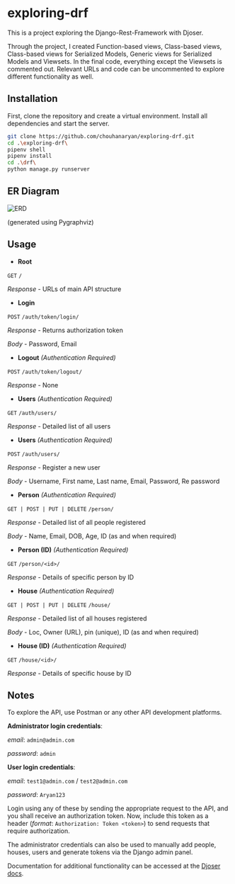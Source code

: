 # exploring-drf

This is a project exploring the Django-Rest-Framework with Djoser.

Through the project, I created Function-based views, Class-based views, Class-based views for Serialized Models, Generic views for Serialized Models and Viewsets. In the final code, everything except the Viewsets is commented out. Relevant URLs and code can be uncommented to explore different functionality as well.

## Installation

First, clone the repository and create a virtual environment. Install all dependencies and start the server.

```bash
git clone https://github.com/chouhanaryan/exploring-drf.git
cd .\exploring-drf\
pipenv shell
pipenv install
cd .\drf\
python manage.py runserver
```
## ER Diagram

![ERD](https://imgur.com/ynWpAQI.png)

(generated using Pygraphviz)

## Usage

- **Root**

```GET``` ```/```

_Response_ - URLs of main API structure

- **Login**

```POST``` ```/auth/token/login/```

_Response_ - Returns authorization token

_Body_ - Password, Email

- **Logout** _(Authentication Required)_

```POST``` ```/auth/token/logout/```

_Response_ - None

- **Users** _(Authentication Required)_

```GET``` ```/auth/users/```

_Response_ - Detailed list of all users

- **Users** _(Authentication Required)_

```POST``` ```/auth/users/```

_Response_ - Register a new user

_Body_ - Username, First name, Last name, Email, Password, Re password

- **Person** _(Authentication Required)_

```GET | POST | PUT | DELETE``` ```/person/```

_Response_ - Detailed list of all people registered

_Body_ - Name, Email, DOB, Age, ID (as and when required)

- **Person (ID)** _(Authentication Required)_

```GET``` ```/person/<id>/```

_Response_ - Details of specific person by ID

- **House** _(Authentication Required)_

```GET | POST | PUT | DELETE``` ```/house/```

_Response_ - Detailed list of all houses registered

_Body_ - Loc, Owner (URL), pin (unique), ID (as and when required)

- **House (ID)** _(Authentication Required)_

```GET``` ```/house/<id>/```

_Response_ - Details of specific house by ID

## Notes

To explore the API, use Postman or any other API development platforms.

**Administrator login credentials**: 

_email_: ```admin@admin.com```

_password_: ```admin```

**User login credentials**: 

_email_: ```test1@admin.com``` / ```test2@admin.com```

_password_: ```Aryan123```

Login using any of these by sending the appropriate request to the API, and you shall receive an authorization token. Now, include this token as a header (_format_: ```Authorization: Token <token>```) to send requests that require authorization.

The administrator credentials can also be used to manually add people, houses, users and generate tokens via the Django admin panel.

Documentation for additional functionality can be accessed at the [Djoser docs](https://djoser.readthedocs.io/en/latest/).
